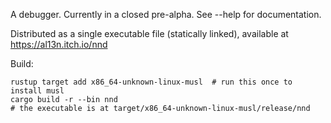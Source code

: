 A debugger. Currently in a closed pre-alpha. See --help for documentation.

Distributed as a single executable file (statically linked), available at https://al13n.itch.io/nnd

Build:
```
rustup target add x86_64-unknown-linux-musl  # run this once to install musl
cargo build -r --bin nnd
# the executable is at target/x86_64-unknown-linux-musl/release/nnd
```
